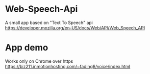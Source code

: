 # Web-Speech-Api

A small app based on "Text To Speech" api https://developer.mozilla.org/en-US/docs/Web/API/Web_Speech_API

# App demo

Works only on Chrome over https
https://biz211.inmotionhosting.com/~fading8/voice/index.html
